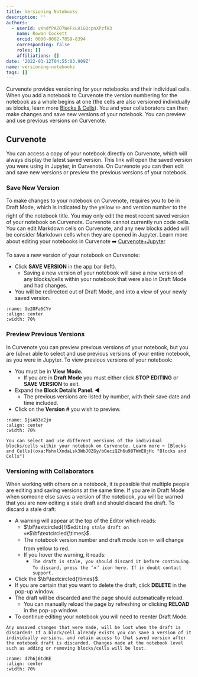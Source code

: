 ```yaml
---
title: Versioning Notebooks
description: ''
authors:
  - userId: vKndfPAZO7WeFxLH1GQcpnXPzfH3
    name: Rowan Cockett
    orcid: 0000-0002-7859-8394
    corresponding: false
    roles: []
    affiliations: []
date: '2022-03-12T04:55:03.909Z'
name: versioning-notebooks
tags: []
---
```


Curvenote provides versioning for your notebooks and their individual cells. When you add a notebook to Curvenote the version numbering for the notebook as a whole begins at one (the cells are also versioned individually as blocks, learn more [Blocks & Cells](oxa:m59m7JQmWVyPjlASj9v3/ivAEvDKvkkhID0pZl77T 'Blocks & Cells')). You and your collaborators can then make changes and save new versions of your notebook. You can preview and use previous versions on Curvenote.

## Curvenote

You can access a copy of your notebook directly on Curvenote, which will always display the latest saved version. This link will open the saved version you were using in Jupyter, in Curvenote. On Curvenote you can then edit and save new versions or preview the previous versions of your notebook.

### Save New Version

To make changes to your notebook on Curvenote, requires you to be in Draft Mode, which is indicated by the yellow ✏️ and version number to the right of the notebook title. You may only edit the most recent saved version of your notebook on Curvenote. Curvenote cannot currently run code cells. You can edit Markdown cells on Curvenote, and any new blocks added will be consider Markdown cells when they are opened in Jupyter. Learn more about editing your notebooks in Curvenote ➡️ [Curvenote+Jupyter](oxa:MshxlXndaLsk3WbJ0ZGy/7ydSovyXvbOtuEVfcwYs 'Curvenote+Jupyter')

To save a new version of your notebook on Curvenote:

- Click **SAVE VERSION** in the app bar (left).
  - Saving a new version of your notebook will save a new version of any blocks/cells within your notebook that were also in Draft Mode and had changes.
- You will be redirected out of Draft Mode, and into a view of your newly saved version.

```{figure} images/m59m7JQmWVyPjlASj9v3-4PPpusAuhG9oRiMVAUrK-v1.gif
:name: Ge2OFa6CYv
:align: center
:width: 70%
```

### Preview Previous Versions

In Curvenote you can preview previous versions of your notebook, but you are {u}`not` able to select and use previous versions of your entire notebook, as you were in Jupyter. To view previous versions of your notebook:

- You must be in **View Mode.**
  - If you are in **Draft Mode** you must either click **STOP EDITING** or **SAVE VERSION** to exit.
- Expand the **Block Details Panel**. ◀️
  - The previous versions are listed by number, with their save date and time included.
- Click on the **Version #** you wish to preview.

```{figure} images/m59m7JQmWVyPjlASj9v3-7FvmX96vDLEcsWHtJZ5I-v1.gif
:name: DjsA83e2jn
:align: center
:width: 70%
```

```{warning}
You can select and use different versions of the individual blocks/cells within your notebook on Curvenote. Learn more ➡️ [Blocks and Cells](oxa:MshxlXndaLsk3WbJ0ZGy/bOeciQZh6u98TWmE8jHc "Blocks and Cells")

```

### Versioning with Collaborators

When working with others on a notebook, it is possible that multiple people are editing and saving versions at the same time. If you are in Draft Mode when someone else saves a version of the notebook, you will be warned that you are now editing a stale draft and should discard the draft. To discard a stale draft:

- A warning will appear at the top of the Editor which reads:
  - $\bf\textcircled{!}$`editing stale draft on v#`$\bf\textcircled{\times}$.
  - The notebook version number and draft mode icon ✏️ will change from yellow to red.
  - If you hover the warning, it reads:
    - `The draft is stale, you should discard it before continuing. To discard, press the ‘`$\times$`’ icon here. If in doubt contact support.`
- Click the $\bf\textcircled{\times}$.
- If you are certain that you want to delete the draft, click **DELETE** in the pop-up window.
- The draft will be discarded and the page should automatically reload.
  - You can manually reload the page by refreshing or clicking **RELOAD** in the pop-up window.
- To continue editing your notebook you will need to reenter Draft Mode.

```{danger}
Any unsaved changes that were made, will be lost when the draft is discarded! If a block/cell already exists you can save a version of it individually versions, and retain access to that saved version after the notebook draft is discarded. Changes made at the notebook level such as adding or removing blocks/cells will be lost.

```

```{figure} images/m59m7JQmWVyPjlASj9v3-FCHSm9GHG2XzoT0pEpMu-v1.gif
:name: d7h6j6tdKE
:align: center
:width: 70%
```
